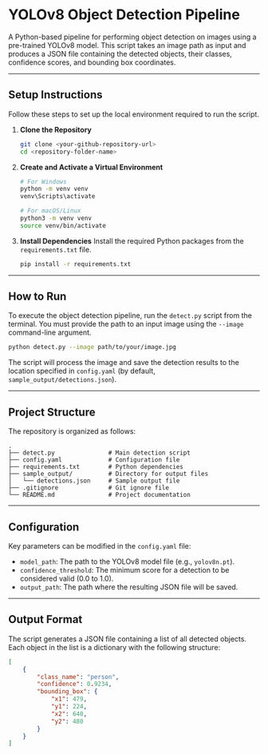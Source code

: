 # YOLOv8 Object Detection Pipeline

A Python-based pipeline for performing object detection on images using a pre-trained YOLOv8 model. This script takes an image path as input and produces a JSON file containing the detected objects, their classes, confidence scores, and bounding box coordinates.

---

## Setup Instructions

Follow these steps to set up the local environment required to run the script.

1.  **Clone the Repository**
    ```bash
    git clone <your-github-repository-url>
    cd <repository-folder-name>
    ```

2.  **Create and Activate a Virtual Environment**
    ```bash
    # For Windows
    python -m venv venv
    venv\Scripts\activate

    # For macOS/Linux
    python3 -m venv venv
    source venv/bin/activate
    ```

3.  **Install Dependencies**
    Install the required Python packages from the `requirements.txt` file.
    ```bash
    pip install -r requirements.txt
    ```

---

## How to Run

To execute the object detection pipeline, run the `detect.py` script from the terminal. You must provide the path to an input image using the `--image` command-line argument.

```bash
python detect.py --image path/to/your/image.jpg
````

The script will process the image and save the detection results to the location specified in `config.yaml` (by default, `sample_output/detections.json`).

-----

## Project Structure

The repository is organized as follows:

```
.
├── detect.py               # Main detection script
├── config.yaml             # Configuration file
├── requirements.txt        # Python dependencies
├── sample_output/          # Directory for output files
│   └── detections.json     # Sample output file
├── .gitignore              # Git ignore file
└── README.md               # Project documentation
```

-----

## Configuration

Key parameters can be modified in the `config.yaml` file:

  - `model_path`: The path to the YOLOv8 model file (e.g., `yolov8n.pt`).
  - `confidence_threshold`: The minimum score for a detection to be considered valid (0.0 to 1.0).
  - `output_path`: The path where the resulting JSON file will be saved.

-----

## Output Format

The script generates a JSON file containing a list of all detected objects. Each object in the list is a dictionary with the following structure:

```json
[
    {
        "class_name": "person",
        "confidence": 0.9234,
        "bounding_box": {
            "x1": 479,
            "y1": 224,
            "x2": 640,
            "y2": 480
        }
    }
]
```

```
```
